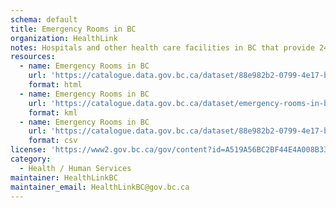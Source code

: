 ```yaml
---
schema: default
title: Emergency Rooms in BC
organization: HealthLink
notes: Hospitals and other health care facilities in BC that provide 24-hour diagnostic and treatment services for people who have acute, life-threatening injuries or severe illnesses.
resources:
  - name: Emergency Rooms in BC
    url: 'https://catalogue.data.gov.bc.ca/dataset/88e982b2-0799-4e17-b000-9961ea05b0f0'
    format: html
  - name: Emergency Rooms in BC
    url: 'https://catalogue.data.gov.bc.ca/dataset/emergency-rooms-in-bc/resource/909c6f62-5963-4873-a872-e521e9a474e9'
    format: kml
  - name: Emergency Rooms in BC
    url: 'https://catalogue.data.gov.bc.ca/dataset/88e982b2-0799-4e17-b000-9961ea05b0f0/resource/4b834874-089f-4512-b001-8534e597a1b6/download/hlbc_emergencyrooms.csv'
    format: csv
license: 'https://www2.gov.bc.ca/gov/content?id=A519A56BC2BF44E4A008B33FCF527F61'
category:
  - Health / Human Services
maintainer: HealthLinkBC
maintainer_email: HealthLinkBC@gov.bc.ca
---
```


